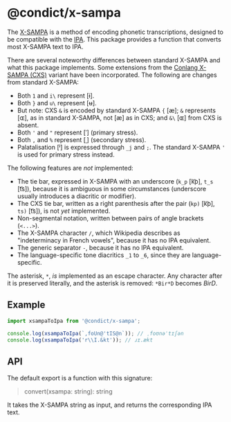 # @condict/x-sampa

The [X-SAMPA][xsampa] is a method of encoding phonetic transcriptions, designed to be compatible with the [IPA][]. This package provides a function that converts most X-SAMPA text to IPA.

There are several noteworthy differences between standard X-SAMPA and what this package implements. Some extensions from the [Conlang X-SAMPA (CXS)][cxs] variant have been incorporated. The following are changes from standard X-SAMPA:

* Both `1` and `i\` represent \[ɨ\].
* Both `}` and `u\` represent \[ʉ\].
* But note: CXS `&` is encoded by standard X-SAMPA `{` \[æ\]; `&` represents \[ɶ\], as in standard X-SAMPA, not \[æ\] as in CXS; and `&\` \[ɶ\] from CXS is absent.
* Both `'` and `"` represent \[ˈ\] (primary stress).
* Both `,` and `%` represent \[ˌ\] (secondary stress).
* Palatalisation \[ʲ\] is expressed through `_j` and `;`. The standard X-SAMPA `'` is used for primary stress instead.

The following features are _not_ implemented:

* The tie bar, expressed in X-SAMPA with an underscore (`k_p` \[k͡p\], `t_s` \[t͡s\]), because it is ambiguous in some circumstances (underscore usually introduces a diacritic or modifier).
* The CXS tie bar, written as a right parenthesis after the pair (`kp)` \[k͡p\], `ts)` \[t͡s\]), is not _yet_ implemented.
* Non-segmental notation, written between pairs of angle brackets (`<...>`).
* The X-SAMPA character `/`, which Wikipedia describes as "indeterminacy in French vowels", because it has no IPA equivalent.
* The generic separator `-`, because it has no IPA equivalent.
* The language-specific tone diacritics `_1` to `_6`, since they are language-specific.

The asterisk, `*`, _is_ implemented as an escape character. Any character after it is preserved literally, and the asterisk is removed: `*Bir*D` becomes _BirD_.

## Example

```js
import xsampaToIpa from '@condict/x-sampa';

console.log(xsampaToIpa(`,foUn@'tIS@n`)); // ˌfoʊnəˈtɪʃən
console.log(xsampaToIpa('r\\I.&kt')); // ɹɪ.ækt
```

## API

The default export is a function with this signature:

> convert(xsampa: string): string

It takes the X-SAMPA string as input, and returns the corresponding IPA text.

[ipa]: https://en.wikipedia.org/wiki/International_Phonetic_Alphabet
[xsampa]: https://en.wikipedia.org/wiki/X-SAMPA
[cxs]: http://www.theiling.de/ipa/

